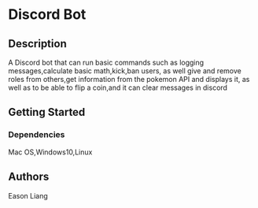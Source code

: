 # Discord Bot

## Description

A Discord bot that can run basic commands such as logging messages,calculate basic math,kick,ban users, as well give and remove roles from others,get information from the pokemon API and displays it, as well as to be able to flip a coin,and it can clear messages in discord

## Getting Started

### Dependencies

Mac OS,Windows10,Linux

## Authors

Eason Liang
